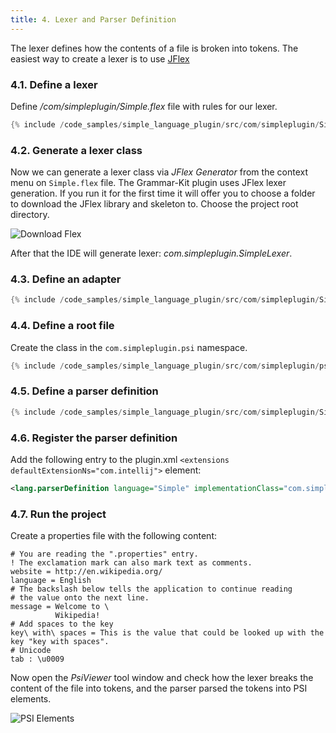 ```yaml
---
title: 4. Lexer and Parser Definition
---
```


The lexer defines how the contents of a file is broken into tokens.
The easiest way to create a lexer is to use [JFlex](http://jflex.de/)

### 4.1. Define a lexer

Define */com/simpleplugin/Simple.flex* file with rules for our lexer.

```java
{% include /code_samples/simple_language_plugin/src/com/simpleplugin/Simple.flex %}
```

### 4.2. Generate a lexer class

Now we can generate a lexer class via *JFlex Generator* from the context menu on `Simple.flex` file.
The Grammar-Kit plugin uses JFlex lexer generation.
If you run it for the first time it will offer you to choose a folder to download the JFlex library and skeleton to.
Choose the project root directory.

![Download Flex](img/download_jflex.png)

After that the IDE will generate lexer: *com.simpleplugin.SimpleLexer*.

### 4.3. Define an adapter

```java
{% include /code_samples/simple_language_plugin/src/com/simpleplugin/SimpleLexerAdapter.java %}
```

### 4.4. Define a root file

Create the class in the `com.simpleplugin.psi` namespace.

```java
{% include /code_samples/simple_language_plugin/src/com/simpleplugin/psi/SimpleFile.java %}
```

### 4.5. Define a parser definition

```java
{% include /code_samples/simple_language_plugin/src/com/simpleplugin/SimpleParserDefinition.java %}
```

### 4.6. Register the parser definition

Add the following entry to the plugin.xml `<extensions defaultExtensionNs="com.intellij">` element:
```xml
<lang.parserDefinition language="Simple" implementationClass="com.simpleplugin.SimpleParserDefinition"/>
```

### 4.7. Run the project

Create a properties file with the following content:

```
# You are reading the ".properties" entry.
! The exclamation mark can also mark text as comments.
website = http://en.wikipedia.org/
language = English
# The backslash below tells the application to continue reading
# the value onto the next line.
message = Welcome to \
          Wikipedia!
# Add spaces to the key
key\ with\ spaces = This is the value that could be looked up with the key "key with spaces".
# Unicode
tab : \u0009
```

Now open the *PsiViewer* tool window and check how the lexer breaks the content of the file into tokens, and the parser parsed the tokens into PSI elements.

![PSI Elements](img/psi_elements.png)
